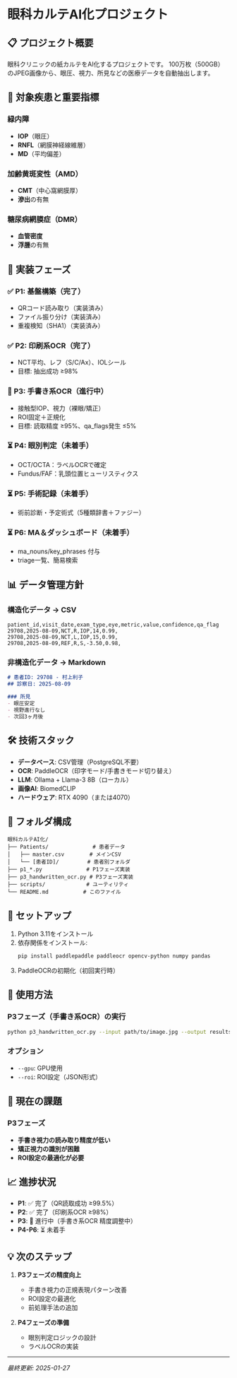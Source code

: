 # 眼科カルテAI化プロジェクト

## 📋 プロジェクト概要

眼科クリニックの紙カルテをAI化するプロジェクトです。
100万枚（500GB）のJPEG画像から、眼圧、視力、所見などの医療データを自動抽出します。

## 🎯 対象疾患と重要指標

### 緑内障
- **IOP**（眼圧）
- **RNFL**（網膜神経線維層）
- **MD**（平均偏差）

### 加齢黄斑変性（AMD）
- **CMT**（中心窩網膜厚）
- **滲出**の有無

### 糖尿病網膜症（DMR）
- **血管密度**
- **浮腫**の有無

## 🚀 実装フェーズ

### ✅ P1: 基盤構築（完了）
- QRコード読み取り（実装済み）
- ファイル振り分け（実装済み）
- 重複検知（SHA1）（実装済み）

### ✅ P2: 印刷系OCR（完了）
- NCT平均、レフ（S/C/Ax）、IOLシール
- 目標: 抽出成功 ≥98%

### 🔄 P3: 手書き系OCR（進行中）
- 接触型IOP、視力（裸眼/矯正）
- ROI固定＋正規化
- 目標: 読取精度 ≥95%、qa_flags発生 ≤5%

### ⏳ P4: 眼別判定（未着手）
- OCT/OCTA：ラベルOCRで確定
- Fundus/FAF：乳頭位置ヒューリスティクス

### ⏳ P5: 手術記録（未着手）
- 術前診断・予定術式（5種類辞書＋ファジー）

### ⏳ P6: MA＆ダッシュボード（未着手）
- ma_nouns/key_phrases 付与
- triage一覧、簡易検索

## 📊 データ管理方針

### 構造化データ → CSV
```csv
patient_id,visit_date,exam_type,eye,metric,value,confidence,qa_flag
29708,2025-08-09,NCT,R,IOP,14,0.99,
29708,2025-08-09,NCT,L,IOP,15,0.99,
29708,2025-08-09,REF,R,S,-3.50,0.98,
```

### 非構造化データ → Markdown
```markdown
# 患者ID: 29708 - 村上利子
## 診察日: 2025-08-09

### 所見
- 眼圧安定
- 視野進行なし
- 次回3ヶ月後
```

## 🛠️ 技術スタック

- **データベース**: CSV管理（PostgreSQL不要）
- **OCR**: PaddleOCR（印字モード/手書きモード切り替え）
- **LLM**: Ollama + Llama-3 8B（ローカル）
- **画像AI**: BiomedCLIP
- **ハードウェア**: RTX 4090（または4070）

## 📁 フォルダ構成

```
眼科カルテAI化/
├── Patients/              # 患者データ
│   ├── master.csv        # メインCSV
│   └── [患者ID]/         # 患者別フォルダ
├── p1_*.py              # P1フェーズ実装
├── p3_handwritten_ocr.py # P3フェーズ実装
├── scripts/             # ユーティリティ
└── README.md           # このファイル
```

## 🔧 セットアップ

1. Python 3.11をインストール
2. 依存関係をインストール:
   ```bash
   pip install paddlepaddle paddleocr opencv-python numpy pandas
   ```
3. PaddleOCRの初期化（初回実行時）

## 📝 使用方法

### P3フェーズ（手書き系OCR）の実行
```bash
python p3_handwritten_ocr.py --input path/to/image.jpg --output results.csv
```

### オプション
- `--gpu`: GPU使用
- `--roi`: ROI設定（JSON形式）

## 🎯 現在の課題

### P3フェーズ
- **手書き視力の読み取り精度が低い**
- **矯正視力の識別が困難**
- **ROI設定の最適化が必要**

## 📈 進捗状況

- **P1**: ✅ 完了（QR読取成功 ≥99.5%）
- **P2**: ✅ 完了（印刷系OCR ≥98%）
- **P3**: 🔄 進行中（手書き系OCR 精度調整中）
- **P4-P6**: ⏳ 未着手

## 💡 次のステップ

1. **P3フェーズの精度向上**
   - 手書き視力の正規表現パターン改善
   - ROI設定の最適化
   - 前処理手法の追加

2. **P4フェーズの準備**
   - 眼別判定ロジックの設計
   - ラベルOCRの実装

---

*最終更新: 2025-01-27*
